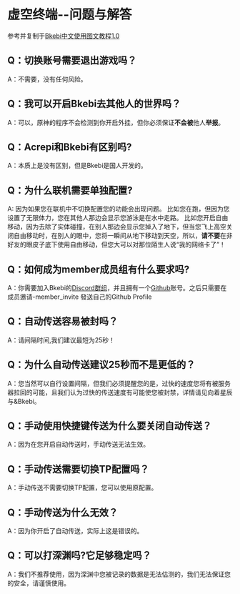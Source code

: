 # 虚空终端--问题与解答



参考并复制于[Bkebi中文使用图文教程1.0](https://www.kdocs.cn/l/csNDRjijraFk)



## Q：切换账号需要退出游戏吗？

A：不需要，没有任何风险。

## Q：我可以开启Bkebi去其他人的世界吗？

A：可以，原神的程序不会检测到你开启外挂，但你必须保证**不会被**他人**举报**。

## Q：Acrepi和Bkebi有区别吗?

A：本质上是没有区别，但是Bkebi是国人开发的。

## Q：为什么联机需要单独配置?

A: 因为如果您在联机中不切换配置您的功能会出现问题。
	比如您在跑，但因为您设置了无限体力，您在其他人那边会显示您游泳是在水中走路。
	比如您开启自由移动，因为去除了实体碰撞，在别人那边会显示您掉入了地下，但当您飞上高空关闭自由移动时，在别人的眼中，您将一瞬间从地下移动到天空，所以，**请不要**在非好友的眼皮子底下使用自由移动，但您大可以对那位陌生人说“我的网络卡了”！

## Q：如何成为member成员组有什么要求吗?

A：你需要加入Bkebi的[Discord群组](https://discord.gg/bkebi)，并且拥有一个[Github](https://github.com/)账号。之后只需要在 成员邀请-member_invite 發送自己的Github Profile

## Q：自动传送容易被封吗？

A：请间隔时间,我们建议最短为25秒！

## Q：为什么自动传送建议25秒而不是更低的？

A：您当然可以自行设置间隔，但我们必须提醒您的是，过快的速度您将有被服务器拉回的可能，且我们认为过快的传送速度有可能使您被封禁，详情请见向着星辰与&Bkebi。

## Q：手动使用快捷键传送为什么要关闭自动传送？

A：因为在您开启自动传送时，手动传送无法生效。

## Q：手动传送需要切换TP配置吗？

A：手动传送不需要切换TP配置，您可以使用原配置。

## Q：手动传送为什么无效？

A：因为你开启了自动传送，实际上这是错误的。

## Q：可以打深渊吗?它足够稳定吗？

A：我们不推荐使用，因为深渊中您被记录的数据是无法估测的，我们无法保证您的安全，请谨慎使用。 